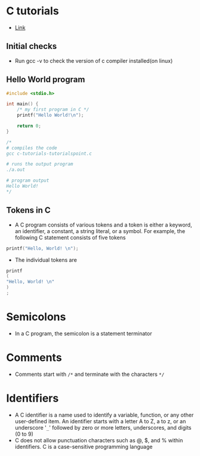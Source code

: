 # C tutorials

- [Link](https://www.tutorialspoint.com/cprogramming/index.htm)

## Initial checks

- Run gcc -v to check the version of c compiler installed(on linux)

## Hello World program

```C
#include <stdio.h>

int main() {
	/* my first program in C */
	printf("Hello World!\n");

	return 0;
}

/*
# compiles the code
gcc c-tutorials-tutorialspoint.c

# runs the output program
./a.out

# program output
Hello World!
*/
```

## Tokens in C

- A C program consists of various tokens and a token is either a keyword, an identifier, a constant, a string literal, or a symbol. For example, the following C statement consists of five tokens

```C
printf("Hello, World! \n");
```

- The individual tokens are
```C
printf
(
"Hello, World! \n"
)
;
```

# Semicolons

- In a C program, the semicolon is a statement terminator

# Comments

- Comments start with `/*` and terminate with the characters `*/`

# Identifiers

- A C identifier is a name used to identify a variable, function, or any other user-defined item. An identifier starts with a letter A to Z, a to z, or an underscore '`_`' followed by zero or more letters, underscores, and digits (0 to 9)
- C does not allow punctuation characters such as @, $, and % within identifiers. C is a case-sensitive programming language
